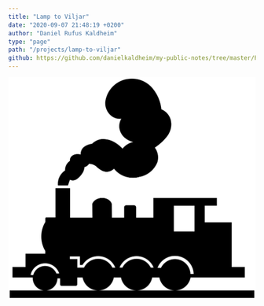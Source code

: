 ```yaml
---
title: "Lamp to Viljar"
date: "2020-09-07 21:48:19 +0200"
author: "Daniel Rufus Kaldheim"
type: "page"
path: "/projects/lamp-to-viljar"
github: https://github.com/danielkaldheim/my-public-notes/tree/master/Projects/Lamp
---
```



![Train](../../images/projects/lamp/images/Image-20191103-175354.png)
